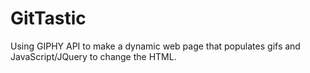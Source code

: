 # GitTastic
Using GIPHY API to make a dynamic web page that populates gifs and JavaScript/JQuery to change the HTML.
